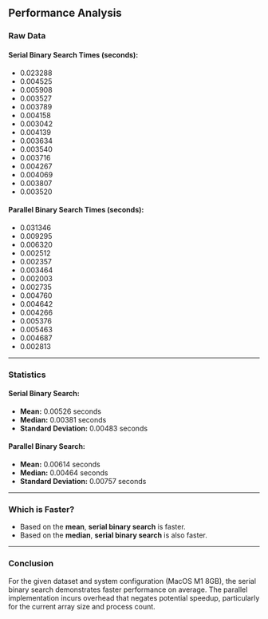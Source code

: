 ## Performance Analysis

### Raw Data

#### Serial Binary Search Times (seconds):
- 0.023288
- 0.004525
- 0.005908
- 0.003527
- 0.003789
- 0.004158
- 0.003042
- 0.004139
- 0.003634
- 0.003540
- 0.003716
- 0.004267
- 0.004069
- 0.003807
- 0.003520

#### Parallel Binary Search Times (seconds):
- 0.031346
- 0.009295
- 0.006320
- 0.002512
- 0.002357
- 0.003464
- 0.002003
- 0.002735
- 0.004760
- 0.004642
- 0.004266
- 0.005376
- 0.005463
- 0.004687
- 0.002813

---

### Statistics

#### Serial Binary Search:
- **Mean:** 0.00526 seconds
- **Median:** 0.00381 seconds
- **Standard Deviation:** 0.00483 seconds

#### Parallel Binary Search:
- **Mean:** 0.00614 seconds
- **Median:** 0.00464 seconds
- **Standard Deviation:** 0.00757 seconds

---

### Which is Faster?

- Based on the **mean**, **serial binary search** is faster.
- Based on the **median**, **serial binary search** is also faster.

---

### Conclusion

For the given dataset and system configuration (MacOS M1 8GB), the serial binary search demonstrates faster performance on average. The parallel implementation incurs overhead that negates potential speedup, particularly for the current array size and process count.